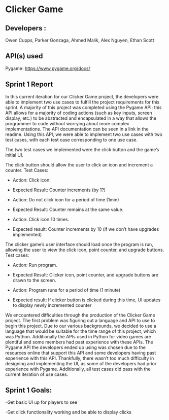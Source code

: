 # Clicker Game

## Developers :
Owen Cupps, Parker Gonzaga, Ahmed Malik, Alex Nguyen, Ethan Scott


## API(s) used
Pygame:
https://www.pygame.org/docs/

## Sprint 1 Report

In this current iteration for our Clicker Game project, the developers were able to implement two use cases to fulfill the project requirements for this sprint. A majority of this project was completed using the Pygame API; this API allows for a majority of coding actions (such as key inputs, screen display, etc.) to be abstracted and encapsulated in a way that allows the programmer to code without worrying about more complex implementations. The API documentation can be seen in a link in the readme. Using this API, we were able to implement two use cases with two test cases, with each test case corresponding to one use case. 

The two test cases we implemented were the click button and the game’s initial UI. 

The click button should allow the user to click an icon and increment a counter. Test Cases:

- Action:  Click icon.
 - Expected Result:  Counter increments (by 1?)
 
- Action:  Do not click icon for a period of time (1min)
 - Expected Result:  Counter remains at the same value.

- Action:  Click icon 10 times.
 - Expected result:  Counter increments by 10 (if we don’t have upgrades implemented)
 

The clicker game’s user interface should load once the program is run, allowing the user to view the click icon, point counter, and upgrade buttons. Test cases:

- Action:  Run program.	 
 - Expected Result:  Clicker icon, point counter, and upgrade buttons are drawn to the screen.
 
- Action:  Program runs for a period of time (1 minute)
 - Expected result:  If clicker button is clicked during this time, UI updates to display newly incremented counter
 

We encountered difficulties through the production of the Clicker Game project. The first problem was figuring out a language and API to use to begin this project. Due to our various backgrounds, we decided to use a language that would be suitable for the time range of this project, which was Python. Additionally the APIs used in Python for video games are plentiful and some members had past experience with these APIs. The Pygame API the developers ended up using was chosen due to the resources online that support this API and some developers having past experience with this API. Thankfully, there wasn’t too much difficulty in designing and implementing the UI, as some of the developers had prior experience with Pygame. Additionally, all test cases did pass with the current iteration of use cases. 


## Sprint 1 Goals: 
-Get basic UI up for players to see

-Get click functionality working and be able to display clicks



